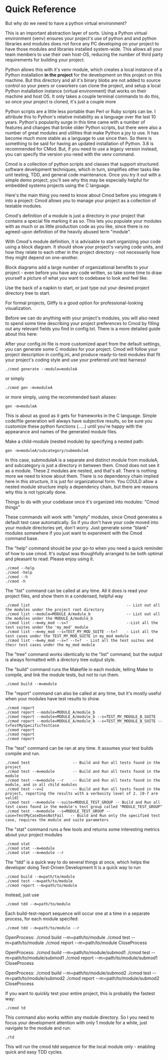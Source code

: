# Quick Reference

But why do we need to have a python virtual environment?

This is an important abstraction layer of sorts. Using a Python virtual environment (venv) ensures your project's use of python and and python libraries and modules does not force any PC developing on your project to have those modules and libraries installed system-wide. This allows all your team members to use their own host-OS, reducing the number of third party requirements for building your project.

Python allows this with it's venv module, which creates a local instance of a Python installation **in the project** for the development on this project on this machine. But this directory and all it's binary blobs are not added to source control so your peers or coworkers can clone the project, and setup a local Python installation instance (virtual environment) that works on their machine and host OS. It only takes a couple terminal commands to do this, so once your project is cloned, it's just a couple more

Python scripts are a little less portable than Perl or Ruby scripts can be. I attribute this to Python's relative instability as a language over the last 10 years. Python's popularity surge in this time came with a number of features and changes that broke older Python scripts, but there were also a number of great modules and utilities that make Python a joy to use. It has become much more stable as a language to use since then. So there is something to be said for having an updated installation of Python. 3.8 is recommended for CMod. But, if you need to use a legacy version instead, you can specify the version you need with the venv command.







Cmod is a collection of python scripts and classes that support structured software development techniques,
which in turn, simplifies other tasks like unit testing, TDD, and general code maintenance. Once you try it out
with a simple demo project, you'll see why this may be especially helpful for embedded systems projects using the
C language.

Here's the main thing you need to know about Cmod before you integrate it into a project:
Cmod allows you to manage your project as a collection of testable modules.

Cmod's definition of a module is just a directory in your project that contains a special file marking it as so.
This lets you populate your modules with as much or as little production code as you like, since there is no
agreed-upon definition of the heavily abused term "module".

With Cmod's module definition, it is advisable to start organizing your code using a block diagram. It should show your project's
varying code units, and how they relate to each other in the project directory - not necessarily how they might depend on one-another.

Block diagrams add a large number of organizational benefits to your project - even before you have any code written, so
take some time to draw yourself a picture of what you want to codebase to look and feel like.

Use the back of a napkin to start, or just type out your desired project directory tree to start.

For formal projects, Gliffy is a good option for professional-looking visualization.

Before we can do anything with your project's modules, you will also need to spend some time describing your
project preferences to Cmod by filling out any relevant fields you find in config.txt. There is a more detailed
guide about this here:

After your config.ini file is more customized apart from the default settings, you can generate some C modules
for your project. Cmod will follow your project description in config.ini, and produce ready-to-test
modules that fit your project's coding style and use your preferred unit test harness!

```
./cmod generate --module=moduleA
```

or simply

```
./cmod gen -m=moduleA
```

or more simply, using the recommended bash aliases:

```
gen -m=moduleA
```

This is about as good as it gets for frameworks in the C language. Simple code/file generation will
always have subjective results, so be sure you customize these python functions (.....) until you're happy with
the appearance and names of the generated module files.

Make a child-module (nested module) by specifying a nested path:

```
gen -m=moduleA/subcategory/submoduleA
```

In this case, submoduleA is a separate and distinct module from moduleA, and subcategory is just a directory in between them.
Cmod does not see it as a module. These 2 modules are nested, and that's all. There is nothing more we need to know about them.
There is no dependency chain implied here in this structure, it is just for organizational form. You COULD allow a nested module
structure imply a dependency chain, but there are reasons why this is not typically done.

Things to do with your codebase once it's organized into modules: "Cmod things"

These commands will work with "empty" modules, since Cmod generates a default
test case automatically. So if you don't have your code moved into your module
directories yet, don't worry. Just generate some "blank" modules somewhere if you
just want to experiment with the Cmod command base.

The "help" command should be your go-to when you need a quick reminder of how to use cmod.
It's output was thoughfully arranged to be both optimal and pleasant to read. Please enjoy
using it.

```
./cmod --help
./cmod -help
./cmod --h
./cmod -h
```

The "list" command can be called at any time. All it does is read your project files, and show them in a condensed, helpful way

```
./cmod list                                           -- List out all the modules under the project root directory
./cmod list --module=MODULE_A/module_b                -- List out all the modules under the MODULE_A/module_b
./cmod list --m=my_mod --s=?                          --List all the test suites under the 'my_mod' module
./cmod list --m=my_mod --s=TEST_MY_MOD_SUITE --t=?    - List all the test cases under the TEST_MY_MOD_SUITE in my_mod module
./cmod list --m=my_mod --s=? --t=?  - List all the test suites and their test cases under the my_mod module
```

The "tree" command works identically to the "list" command, but the output is always formatted with a directory tree output style.

The "build" command runs the Makefile in each module, telling Make to compile, and link the module tests, but not to run them.

```
./cmod build --m=module
```

The "report" command can also be called at any time, but it's mostly useful when your modules have test results to show.

```
./cmod report
./cmod report --module=MODULE_A/module_b
./cmod report --module=MODULE_A/module_b --s=TEST_MY_MODULE_B_SUITE
./cmod report --module=MODULE_A/module_b --s=TEST_MY_MODULE_B_SUITE --t=TestMySpecificTestCase
./cmod report
./cmod report
./cmod report
```

The "test" command can be ran at any time. It assumes your test builds compile and run.

```
./cmod test                   -- Build and Run all tests found in the project
./cmod test --m=module        -- Build and Run all tests found in the module
./cmod test --m=module --r    -- Build and Run all tests found in the module, and in all child modules
./cmod test --v=2             -- Build and Run all tests found in the project, reporting the results with a verbosity level of 2. [0-7 are valid]
./cmod test --m=module --suite=MODULE_TEST_GROUP -- Build and Run all test cases found in the module's test group called "MODULE_TEST_GROUP"
./cmod test --m=module --s=MODULE_TEST_GROUP --case=TestMyCaseDoesNotFail   -- Build and Run only the specified test case, requires the module and suite parameters
```


The "stat" command runs a few tools and returns some interesting metrics about your project modules

```
./cmod stat
./cmod stat --m=module
./cmod stat --m=module --r
```

The "tdd" is a quick way to do several things at once, which helps the developer doing Test-Driven Development
It is a quick way to run

```
./cmod build --m=path/to/module
./cmod test --m=path/to/module
./cmod report --m=path/to/module
```

Instead, just use

```
./cmod tdd --m=path/to/module
```

Each build-test-report sequence will occur one at a time in a separate process, for each module specifed:

```
./cmod tdd --m=path/to/module --r
```

OpenProcess:
  ./cmod build --m=path/to/module
  ./cmod test --m=path/to/module
  ./cmod report --m=path/to/module
CloseProcess

OpenProcess:
  ./cmod build --m=path/to/module/submod1
  ./cmod test --m=path/to/module/submod1
  ./cmod report --m=path/to/module/submod1
CloseProcess

OpenProcess:
  ./cmod build --m=path/to/module/submod2
  ./cmod test --m=path/to/module/submod2
  ./cmod report --m=path/to/module/submod2
CloseProcess

If you want to quickly test your entire project, this is probably the fastest way:

```
./cmod td
```

This command also works within any module directory. So I you need to focus your development
attention with only 1 module for a while, just navigate to the module and run:

```
./td
```

This will run the cmod tdd sequence for the local module only - enabling quick and easy TDD cycles.
